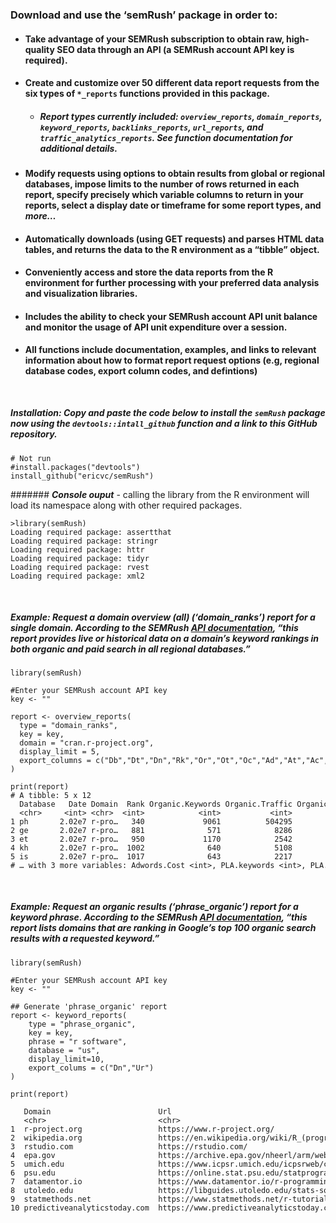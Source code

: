### Download and use the ‘semRush’ package in order to:

-   #### Take advantage of your SEMRush subscription to obtain raw, high-quality SEO data through an API (<b>a SEMRush account API key is required</b>).

-   #### Create and customize over 50 different data report requests from the six types of `*_reports` functions provided in this package.

    -   ##### Report types currently included: `overview_reports`, `domain_reports`, `keyword_reports`, `backlinks_reports`, `url_reports`, and `traffic_analytics_reports`. See function documentation for additional details.

-   #### Modify requests using options to obtain results from global or regional databases, impose limits to the number of rows returned in each report, specify precisely which variable columns to return in your reports, select a display date or timeframe for some report types, and <em>more…</em>

-   #### Automatically downloads (using GET requests) and parses HTML data tables, and returns the data to the R environment as a “tibble” object.

-   #### Conveniently access and store the data reports from the R environment for further processing with your preferred data analysis and visualization libraries.

-   #### Includes the ability to check your SEMRush account API unit balance and monitor the usage of API unit expenditure over a session.

-   #### All functions include documentation, examples, and links to relevant information about how to format report request options (e.g, regional database codes, export column codes, and defintions)


<style>
pre {
  overflow-x: auto;
}
pre code {
  word-wrap: normal;
  white-space: pre;
}
</style>

<div>
<div style="margin-bottom:50px;">
</div>


##### <b>Installation:</b> Copy and paste the code below to install the `semRush` package now using the `devtools::intall_github` function and a link to this GitHub repository.

    # Not run  
    #install.packages("devtools")
    install_github("ericvc/semRush")

####### <em><b>Console ouput</b></em> - calling the library from the R environment will load its namespace along with other required packages.

    >library(semRush)
    Loading required package: assertthat
    Loading required package: stringr
    Loading required package: httr
    Loading required package: tidyr
    Loading required package: rvest
    Loading required package: xml2


<div>
<div style="margin-bottom:50px;">
</div>

##### <b>Example</b>: Request a domain overview (all) (‘domain\_ranks’) report for a single domain. According to the SEMRush [API documentation](https://www.semrush.com/api-analytics/#domain_ranks), “this report provides live or historical data on a domain’s keyword rankings in both organic and paid search in all regional databases.”

    library(semRush)

    #Enter your SEMRush account API key
    key <- ""

    report <- overview_reports(
      type = "domain_ranks",
      key = key,
      domain = "cran.r-project.org",
      display_limit = 5,
      export_columns = c("Db","Dt","Dn","Rk","Or","Ot","Oc","Ad","At","Ac","Sh","Sv","FKn","FPn")
    )

    print(report)
    # A tibble: 5 x 12
      Database   Date Domain  Rank Organic.Keywords Organic.Traffic Organic.Cost Adwords.Keywords Adwords.Traffic
      <chr>     <int> <chr>  <int>            <int>           <int>        <int>            <int>           <int>
    1 ph       2.02e7 r-pro…   340             9061          504295        74456                0               0
    2 ge       2.02e7 r-pro…   881              571            8286          798                0               0
    3 et       2.02e7 r-pro…   950             1170            2542          141                0               0
    4 kh       2.02e7 r-pro…  1002              640            5108          443                0               0
    5 is       2.02e7 r-pro…  1017              643            2217            1                0               0
    # … with 3 more variables: Adwords.Cost <int>, PLA.keywords <int>, PLA.uniques <int>


<div>
<div style="margin-bottom:50px;">
</div>

##### <b>Example:</b> Request an organic results (‘phrase\_organic’) report for a keyword phrase. According to the SEMRush [API documentation](https://www.semrush.com/api-analytics/#phrase_organic), “this report lists domains that are ranking in Google’s top 100 organic search results with a requested keyword.”

    library(semRush)

    #Enter your SEMRush account API key
    key <- ""

    ## Generate 'phrase_organic' report
    report <- keyword_reports(
        type = "phrase_organic",
        key = key,
        phrase = "r software",
        database = "us",
        display_limit=10,
        export_colums = c("Dn","Ur")
    )

    print(report)

       Domain                        Url                                                                       
       <chr>                         <chr>                                                                     
    1  r-project.org                 https://www.r-project.org/                                                
    2  wikipedia.org                 https://en.wikipedia.org/wiki/R_(programming_language)                    
    3  rstudio.com                   https://rstudio.com/                                                      
    4  epa.gov                       https://archive.epa.gov/nheerl/arm/web/pdf/irss_2.6.pdf                   
    5  umich.edu                     https://www.icpsr.umich.edu/icpsrweb/content/shared/ICPSR/faqs/what-is-r… 
    6  psu.edu                       https://online.stat.psu.edu/statprogram/tutorials/statistical-software/r  
    7  datamentor.io                 https://www.datamentor.io/r-programming/                                  
    8  utoledo.edu                   https://libguides.utoledo.edu/stats-software/R                            
    9  statmethods.net               https://www.statmethods.net/r-tutorial/index.html                         
    10 predictiveanalyticstoday.com  https://www.predictiveanalyticstoday.com/r-software-environment/        


<div>
<div style="margin-bottom:50px;">
</div>
